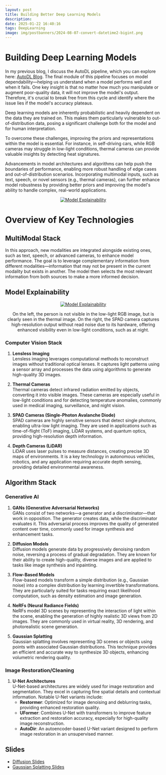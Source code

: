 ```yaml
---
layout: post
title: Building Better Deep Learning Models
description:
date: 2025-01-22 16:40:16
tags: DeepLearning
image: img/postbanners/2024-08-07-convert-datetime2-bigint.png
---
```


# Building Deep Learning Models


In my previous blog, I discuss the AutoDL pipeline, which you can explore here: [AutoDL Blog](https://saisriteja.github.io/2025/01/22/AutoDL.html). The final module of this pipeline focuses on model dependability—helping us understand when a model performs well and when it fails. One key insight is that no matter how much you manipulate or augment poor-quality data, it will not improve the model's output. Therefore, it's crucial to break free from this cycle and identify where the issue lies if the model's accuracy plateaus.

Deep learning models are inherently probabilistic and heavily dependent on the data they are trained on. This makes them particularly vulnerable to out-of-distribution data, posing a significant challenge both for the model and for human interpretation.

To overcome these challenges, improving the priors and representations within the model is essential. For instance, in self-driving cars, while RGB cameras may struggle in low-light conditions, thermal cameras can provide valuable insights by detecting heat signatures.

Advancements in model architectures and algorithms can help push the boundaries of performance, enabling more robust handling of edge cases and out-of-distribution scenarios. Incorporating multimodal inputs, such as text, speech, or novel sensors (e.g., thermal cameras), can further enhance model robustness by providing better priors and improving the model's ability to handle complex, real-world applications.


<div align="center">
    <a href="https://drive.google.com/file/d/1oaHXFoyBH1w4nQNuxQ1sIVaPlcgpc-yC/view?usp=sharing">
        <img src="https://drive.google.com/thumbnail?id=1oaHXFoyBH1w4nQNuxQ1sIVaPlcgpc-yC&sz=w1000" alt="Model Explainability" style="max-width: 100%; height: auto;">
    </a>
</div>



# Overview of Key Technologies



## MultiModal Stack

In this approach, new modalities are integrated alongside existing ones, such as text, speech, or advanced cameras, to enhance model performance. The goal is to leverage complementary information from different modalities—information that may not be present in the current modality but exists in another. The model then selects the most relevant information from both sources to make a more informed decision.


## Model Explainability

<div align="center">
    <a href="https://drive.google.com/file/d/1w7NDzXJEU7WaM7bIlK8AIMv7365WeY6U/view?usp=sharing">
        <img src="https://drive.google.com/thumbnail?id=1w7NDzXJEU7WaM7bIlK8AIMv7365WeY6U&sz=w1000" alt="Model Explainability" style="max-width: 100%; height: auto;">
    </a>
    <p style="text-align: center;">On the left, the person is not visible in the low-light RGB image, but is clearly seen in the thermal image. On the right, the SPAD camera captures high-resolution output without read noise due to its hardware, offering enhanced visibility even in low-light conditions, such as at night.</p>
</div>



### Computer Vision Stack

1. **Lensless Imaging**  
   Lensless imaging leverages computational methods to reconstruct images without traditional optical lenses. It captures light patterns using a sensor array and processes the data using algorithms to generate high-quality 3D images.

2. **Thermal Cameras**  
   Thermal cameras detect infrared radiation emitted by objects, converting it into visible images. These cameras are especially useful in low-light conditions and for detecting temperature anomalies, commonly used in medical imaging, surveillance, and night vision.

3. **SPAD Cameras (Single-Photon Avalanche Diode)**  
   SPAD cameras are highly sensitive sensors that detect single photons, enabling ultra-low light imaging. They are used in applications such as time-of-flight (ToF) imaging, LiDAR systems, and quantum optics, providing high-resolution depth information.

4. **Depth Cameras (LiDAR)**  
   LiDAR uses laser pulses to measure distances, creating precise 3D maps of environments. It is a key technology in autonomous vehicles, robotics, and any application requiring accurate depth sensing, providing detailed environmental awareness.




## Algorithm Stack
### Generative AI

1. **GANs (Generative Adversarial Networks)**  
   GANs consist of two networks—a generator and a discriminator—that work in opposition. The generator creates data, while the discriminator evaluates it. This adversarial process improves the quality of generated content over time, commonly used for image synthesis and enhancement tasks.

2. **Diffusion Models**  
   Diffusion models generate data by progressively denoising random noise, reversing a process of gradual degradation. They are known for their ability to create high-quality, diverse images and are applied to tasks like image synthesis and inpainting.

3. **Flow-Based Models**  
   Flow-based models transform a simple distribution (e.g., Gaussian noise) into a complex distribution by learning invertible transformations. They are particularly suited for tasks requiring exact likelihood computation, such as density estimation and image generation.

4. **NeRFs (Neural Radiance Fields)**  
   NeRFs model 3D scenes by representing the interaction of light within the scene, enabling the generation of highly realistic 3D views from 2D images. They are commonly used in virtual reality, 3D rendering, and photorealistic scene generation.

5. **Gaussian Splatting**  
   Gaussian splatting involves representing 3D scenes or objects using points with associated Gaussian distributions. This technique provides an efficient and accurate way to synthesize 3D objects, enhancing volumetric rendering quality.


### Image Restoration/Cleaning

1. **U-Net Architectures**  
   U-Net-based architectures are widely used for image restoration and segmentation. They excel in capturing fine spatial details and contextual information. Notable U-Net variants include:
   - **Restormer**: Optimized for image denoising and deblurring tasks, providing enhanced restoration quality.
   - **UFormer**: Combines U-Net with transformers to improve feature extraction and restoration accuracy, especially for high-quality image reconstruction.
   - **AutoDir**: An autoencoder-based U-Net variant designed to perform image restoration in an unsupervised manner.





## Slides

- [Diffusion Slides](https://docs.google.com/presentation/d/1yYPugrsdYUut1hcbN96eXrzerQguvg2CTnJaPIk_lug/edit?usp=sharing)
- [Gaussian Splatting Slides](https://docs.google.com/presentation/d/1OKtE_RMAl_JY3t2DGcpUf0cb-tvRH6W0YzRLrIj501w/edit?usp=sharing)
